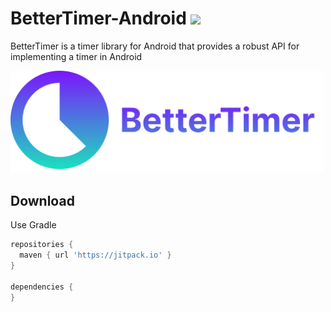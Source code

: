 # BetterTimer-Android [![](https://jitpack.io/v/gitryder/BetterTimer-Android.svg)](https://jitpack.io/#gitryder/BetterTimer-Android)

BetterTimer is a timer library for Android that provides a robust API for implementing a timer in Android

<p>
  <img src="static/better_timer_logo.svg" width="500"/>
</p>
 
 ## Download
 Use Gradle
 
 
```gradle
repositories {
  maven { url 'https://jitpack.io' }
}

dependencies {
}
```
